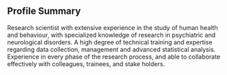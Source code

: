 ## Profile Summary

Research scientist with extensive experience in the study of human health and
behaviour, with specialized knowledge of research in psychiatric and
neurological disorders. A high degree of technical training and
expertise regarding data collection, management and advanced
statistical analysis. Experience in every phase of the research
process, and able to collaborate effectively with colleagues,
trainees, and stake holders.
